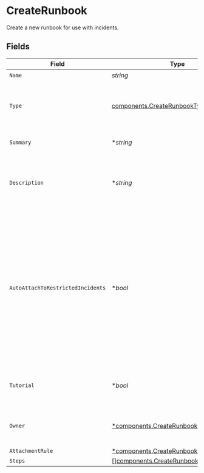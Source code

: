 # CreateRunbook

Create a new runbook for use with incidents.


## Fields

| Field                                                                                                                                                                                                               | Type                                                                                                                                                                                                                | Required                                                                                                                                                                                                            | Description                                                                                                                                                                                                         |
| ------------------------------------------------------------------------------------------------------------------------------------------------------------------------------------------------------------------- | ------------------------------------------------------------------------------------------------------------------------------------------------------------------------------------------------------------------- | ------------------------------------------------------------------------------------------------------------------------------------------------------------------------------------------------------------------- | ------------------------------------------------------------------------------------------------------------------------------------------------------------------------------------------------------------------- |
| `Name`                                                                                                                                                                                                              | *string*                                                                                                                                                                                                            | :heavy_check_mark:                                                                                                                                                                                                  | N/A                                                                                                                                                                                                                 |
| `Type`                                                                                                                                                                                                              | [components.CreateRunbookType](../../models/components/createrunbooktype.md)                                                                                                                                        | :heavy_check_mark:                                                                                                                                                                                                  | Deprecated, but still required. Please just use 'incident'                                                                                                                                                          |
| `Summary`                                                                                                                                                                                                           | **string*                                                                                                                                                                                                           | :heavy_minus_sign:                                                                                                                                                                                                  | Deprecated. Use description                                                                                                                                                                                         |
| `Description`                                                                                                                                                                                                       | **string*                                                                                                                                                                                                           | :heavy_minus_sign:                                                                                                                                                                                                  | A longer description about the Runbook. Supports markdown format                                                                                                                                                    |
| `AutoAttachToRestrictedIncidents`                                                                                                                                                                                   | **bool*                                                                                                                                                                                                             | :heavy_minus_sign:                                                                                                                                                                                                  | Whether or not this runbook should be automatically attached to restricted incidents. Note that setting this to `true` will prevent it from being attached to public incidents, even manually. Defaults to `false`. |
| `Tutorial`                                                                                                                                                                                                          | **bool*                                                                                                                                                                                                             | :heavy_minus_sign:                                                                                                                                                                                                  | Whether or not this runbook is a tutorial runbook                                                                                                                                                                   |
| `Owner`                                                                                                                                                                                                             | [*components.CreateRunbookOwner](../../models/components/createrunbookowner.md)                                                                                                                                     | :heavy_minus_sign:                                                                                                                                                                                                  | An object representing a Team that owns the runbook                                                                                                                                                                 |
| `AttachmentRule`                                                                                                                                                                                                    | [*components.CreateRunbookAttachmentRule](../../models/components/createrunbookattachmentrule.md)                                                                                                                   | :heavy_minus_sign:                                                                                                                                                                                                  | N/A                                                                                                                                                                                                                 |
| `Steps`                                                                                                                                                                                                             | [][components.CreateRunbookStep](../../models/components/createrunbookstep.md)                                                                                                                                      | :heavy_minus_sign:                                                                                                                                                                                                  | N/A                                                                                                                                                                                                                 |